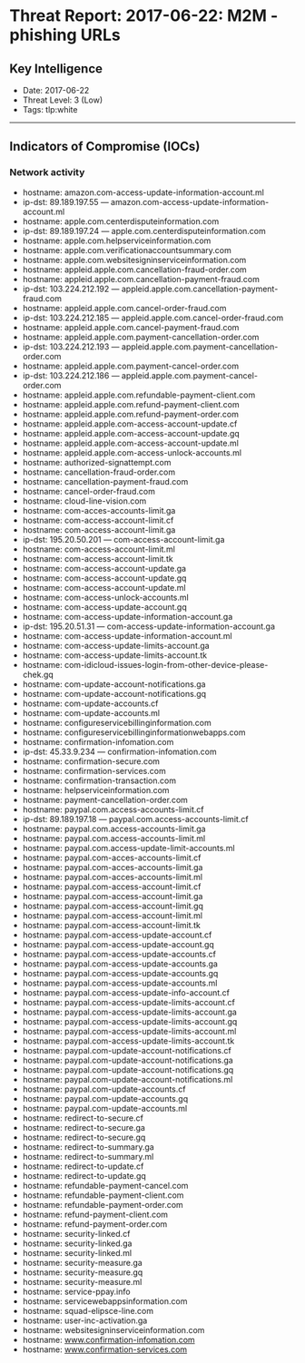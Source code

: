 # Threat Report: 2017-06-22: M2M -  phishing URLs


## Key Intelligence
* Date: 2017-06-22
* Threat Level: 3 (Low)
* Tags: tlp:white

---

## Indicators of Compromise (IOCs)
### Network activity
* hostname: amazon.com-access-update-information-account.ml
* ip-dst: 89.189.197.55 — amazon.com-access-update-information-account.ml
* hostname: apple.com.centerdisputeinformation.com
* ip-dst: 89.189.197.24 — apple.com.centerdisputeinformation.com
* hostname: apple.com.helpserviceinformation.com
* hostname: apple.com.verificationaccountsummary.com
* hostname: apple.com.websitesigninserviceinformation.com
* hostname: appleid.apple.com.cancellation-fraud-order.com
* hostname: appleid.apple.com.cancellation-payment-fraud.com
* ip-dst: 103.224.212.192 — appleid.apple.com.cancellation-payment-fraud.com
* hostname: appleid.apple.com.cancel-order-fraud.com
* ip-dst: 103.224.212.185 — appleid.apple.com.cancel-order-fraud.com
* hostname: appleid.apple.com.cancel-payment-fraud.com
* hostname: appleid.apple.com.payment-cancellation-order.com
* ip-dst: 103.224.212.193 — appleid.apple.com.payment-cancellation-order.com
* hostname: appleid.apple.com.payment-cancel-order.com
* ip-dst: 103.224.212.186 — appleid.apple.com.payment-cancel-order.com
* hostname: appleid.apple.com.refundable-payment-client.com
* hostname: appleid.apple.com.refund-payment-client.com
* hostname: appleid.apple.com.refund-payment-order.com
* hostname: appleid.apple.com-access-account-update.cf
* hostname: appleid.apple.com-access-account-update.gq
* hostname: appleid.apple.com-access-account-update.ml
* hostname: appleid.apple.com-access-unlock-accounts.ml
* hostname: authorized-signattempt.com
* hostname: cancellation-fraud-order.com
* hostname: cancellation-payment-fraud.com
* hostname: cancel-order-fraud.com
* hostname: cloud-line-vision.com
* hostname: com-acces-accounts-limit.ga
* hostname: com-access-account-limit.cf
* hostname: com-access-account-limit.ga
* ip-dst: 195.20.50.201 — com-access-account-limit.ga
* hostname: com-access-account-limit.ml
* hostname: com-access-account-limit.tk
* hostname: com-access-account-update.ga
* hostname: com-access-account-update.gq
* hostname: com-access-account-update.ml
* hostname: com-access-unlock-accounts.ml
* hostname: com-access-update-account.gq
* hostname: com-access-update-information-account.ga
* ip-dst: 195.20.51.31 — com-access-update-information-account.ga
* hostname: com-access-update-information-account.ml
* hostname: com-access-update-limits-account.ga
* hostname: com-access-update-limits-account.tk
* hostname: com-idicloud-issues-login-from-other-device-please-chek.gq
* hostname: com-update-account-notifications.ga
* hostname: com-update-account-notifications.gq
* hostname: com-update-accounts.cf
* hostname: com-update-accounts.ml
* hostname: configureservicebillinginformation.com
* hostname: configureservicebillinginformationwebapps.com
* hostname: confirmation-infomation.com
* ip-dst: 45.33.9.234 — confirmation-infomation.com
* hostname: confirmation-secure.com
* hostname: confirmation-services.com
* hostname: confirmation-transaction.com
* hostname: helpserviceinformation.com
* hostname: payment-cancellation-order.com
* hostname: paypal.com.access-accounts-limit.cf
* ip-dst: 89.189.197.18 — paypal.com.access-accounts-limit.cf
* hostname: paypal.com.access-accounts-limit.ga
* hostname: paypal.com.access-accounts-limit.ml
* hostname: paypal.com.access-update-limit-accounts.ml
* hostname: paypal.com-acces-accounts-limit.cf
* hostname: paypal.com-acces-accounts-limit.ga
* hostname: paypal.com-acces-accounts-limit.ml
* hostname: paypal.com-access-account-limit.cf
* hostname: paypal.com-access-account-limit.ga
* hostname: paypal.com-access-account-limit.gq
* hostname: paypal.com-access-account-limit.ml
* hostname: paypal.com-access-account-limit.tk
* hostname: paypal.com-access-update-account.cf
* hostname: paypal.com-access-update-account.gq
* hostname: paypal.com-access-update-accounts.cf
* hostname: paypal.com-access-update-accounts.ga
* hostname: paypal.com-access-update-accounts.gq
* hostname: paypal.com-access-update-accounts.ml
* hostname: paypal.com-access-update-info-account.cf
* hostname: paypal.com-access-update-limits-account.cf
* hostname: paypal.com-access-update-limits-account.ga
* hostname: paypal.com-access-update-limits-account.gq
* hostname: paypal.com-access-update-limits-account.ml
* hostname: paypal.com-access-update-limits-account.tk
* hostname: paypal.com-update-account-notifications.cf
* hostname: paypal.com-update-account-notifications.ga
* hostname: paypal.com-update-account-notifications.gq
* hostname: paypal.com-update-account-notifications.ml
* hostname: paypal.com-update-accounts.cf
* hostname: paypal.com-update-accounts.gq
* hostname: paypal.com-update-accounts.ml
* hostname: redirect-to-secure.cf
* hostname: redirect-to-secure.ga
* hostname: redirect-to-secure.gq
* hostname: redirect-to-summary.ga
* hostname: redirect-to-summary.ml
* hostname: redirect-to-update.cf
* hostname: redirect-to-update.gq
* hostname: refundable-payment-cancel.com
* hostname: refundable-payment-client.com
* hostname: refundable-payment-order.com
* hostname: refund-payment-client.com
* hostname: refund-payment-order.com
* hostname: security-linked.cf
* hostname: security-linked.ga
* hostname: security-linked.ml
* hostname: security-measure.ga
* hostname: security-measure.gq
* hostname: security-measure.ml
* hostname: service-ppay.info
* hostname: servicewebappsinformation.com
* hostname: squad-elipsce-line.com
* hostname: user-inc-activation.ga
* hostname: websitesigninserviceinformation.com
* hostname: www.confirmation-infomation.com
* hostname: www.confirmation-services.com

